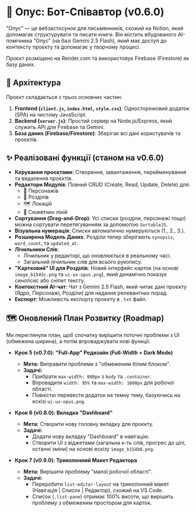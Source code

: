 # 📖 Опус: Бот-Співавтор (v0.6.0)

"Опус" — це вебзастосунок для письменників, схожий на Notion, який допомагає структурувати та писати книги. Він містить вбудованого АІ-помічника "Опус" (на базі Gemini 2.5 Flash), який має доступ до контексту проєкту та допомагає у творчому процесі.

Проєкт розміщено на Render.com та використовує Firebase (Firestore) як базу даних.

## 🚀 Архітектура

Проєкт складається з трьох основних частин:

1.  **Frontend (`client.js`, `index.html`, `style.css`)**: Односторінковий додаток (SPA) на чистому JavaScript.
2.  **Backend (`server.js`)**: Простий сервер на Node.js/Express, який служить API для Firebase та Gemini.
3.  **База даних (Firebase/Firestore)**: Зберігає всі дані користувачів та проєктів.

## ✨ Реалізовані функції (станом на v0.6.0)

* **Керування проєктами**: Створення, завантаження, перейменування та видалення проєктів.
* **Редактори Модулів**: Повний CRUD (Create, Read, Update, Delete) для:
    * 👥 Персонажів
    * 📝 Розділів
    * 🗺️ Локацій
    * 🧵 Сюжетних ліній
* **Сортування (Drag-and-Drop)**: Усі списки (розділи, персонажі тощо) можна сортувати перетягуванням за допомогою `SortableJS`.
* **Візуальна нумерація**: Списки автоматично нумеруються (1., 2., 3.).
* **Розширена Модель Даних**: Розділи тепер зберігають `synopsis`, `word_count`, та `updated_at`.
* **Лічильники Слів**:
    * Лічильник у редакторі, що оновлюється в реальному часі.
    * Загальний лічильник слів для всього рукопису.
* **"Картковий" UI для Розділів**: Новий інтерфейс карток (на основі `image_b1545c.png` та `ui-ux-opus.png`), який динамічно показує синопсис або сніпет тексту.
* **Контекстний AI-чат**: Чат з Gemini 2.5 Flash, який читає дані проєкту (Ядро, Персонажі, Розділи) для надання релевантних порад.
* **Експорт**: Можливість експорту проєкту в `.txt` файл.

## 🗺️ Оновлений План Розвитку (Roadmap)

Ми переглянули план, щоб спочатку вирішити поточні проблеми з UI (обмежена ширина), а потім впроваджувати нові функції.

* **Крок 5 (v0.7.0): "Full-App" Редизайн (Full-Width + Dark Mode)**
    * **Мета:** Виправити проблеми з "обмеженим білим блоком".
    * **Задачі:**
        * Прибрати `max-width: 800px` з `body` та `.container`.
        * Впровадити `width: 95%` та `max-width: 1600px` для робочої області.
        * Повністю перевести додаток на темну тему, базуючись на ескізі `ui-ux-opus.png`.

* **Крок 6 (v0.8.0): Вкладка "Dashboard"**
    * **Мета:** Створити нову головну вкладку для проєкту.
    * **Задачі:**
        * Додати нову вкладку "Dashboard" в навігацію.
        * Створити UI з віджетами (загальна к-ть слів, прогрес до цілі, останні зміни) на основі ескізу `image_b154b8.png`.

* **Крок 7 (v0.9.0): Триколонний Макет Редактора**
    * **Мета:** Вирішити проблему "малої робочої області".
    * **Задачі:**
        * Переробити `list-editor-layout` на триколонний макет (Навігація | Список | Редактор), схожий на VS Code.
        * Список (`.list-pane`) отримає 100% висоти, що вирішить проблему з обмеженим простором для карток.